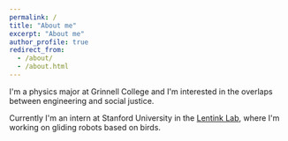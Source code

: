 ```yaml
---
permalink: /
title: "About me"
excerpt: "About me"
author_profile: true
redirect_from: 
  - /about/
  - /about.html
---
```


I'm a physics major at Grinnell College and I'm interested in the overlaps between engineering and social justice. 

Currently I'm an intern at Stanford University in the [Lentink Lab](http://lentinklab.stanford.edu/welcome/biological_inspiration), where I'm working on gliding robots based on birds.
